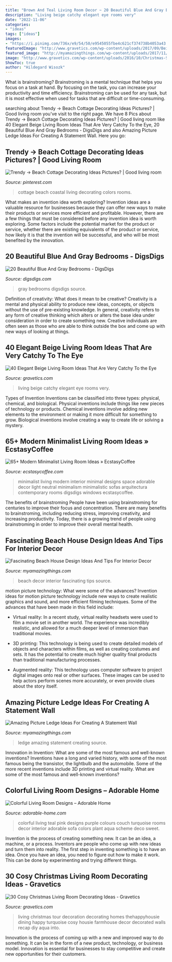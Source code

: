 ```yaml
---
title: "Brown And Teal Living Room Decor ~ 20 Beautiful Blue And Gray Bedrooms"
description: "Living beige catchy elegant eye rooms very"
date: "2022-11-06"
categories:
- "ideas"
tags: ["ideas"]
images:
- "https://i.pinimg.com/736x/e9/54/50/e9545055fbe4c621cf374738b4053a43.jpg"
featuredImage: "http://www.gravetics.com/wp-content/uploads/2017/09/Beige-Living-Room-Ideas.jpg"
featured_image: "http://myamazingthings.com/wp-content/uploads/2017/11/picture-ledge-3-.jpg"
image: "http://www.gravetics.com/wp-content/uploads/2016/10/Christmas-Spirit-into-Your-Living-Room-3.jpg"
ShowToc: true
author: "Hildegard Wisozk"
---
```



What is brainstroming? Brainstroming is a mental technique that helps you focus on a task at hand. By focusing on the task, you can increase your productivity and time efficiency. Brainstroming can be used for any task, but it is most effective when used for tasks that are difficult or time-consuming.

	

		
searching about Trendy -&gt; Beach Cottage Decorating Ideas Pictures? | Good living room you've visit to the right page. We have 8 Pics about Trendy -&gt; Beach Cottage Decorating Ideas Pictures? | Good living room like 40 Elegant Beige Living Room Ideas That Are Very Catchy To the Eye, 20 Beautiful Blue And Gray Bedrooms - DigsDigs and also Amazing Picture Ledge Ideas For Creating A Statement Wall. Here you go:
		
    
## Trendy -&gt; Beach Cottage Decorating Ideas Pictures? | Good Living Room

<img loading=lazy src="https://i.pinimg.com/736x/e9/54/50/e9545055fbe4c621cf374738b4053a43.jpg" onerror="this.onerror=null;this.src='https://tse1.mm.bing.net/th?id=OIP.87ThY_5A5If-cvkSZZRZ7AHaLc&amp;pid=15.1';" alt="Trendy -&gt; Beach Cottage Decorating Ideas Pictures? | Good living room">

_Source: pinterest.com_

>cottage beach coastal living decorating colors rooms. 

	

What makes an invention idea worth exploring?
Invention ideas are a valuable resource for businesses because they can offer new ways to make their products or services more efficient and profitable. However, there are a few things that must be considered before any invention idea is worth exploring. 
Some factors include the potential market for the product or service, whether there are existing equivalents of the product or service, how likely it is that the invention will be successful, and who will be most benefited by the innovation.

    
## 20 Beautiful Blue And Gray Bedrooms - DigsDigs

<img loading=lazy src="http://www.digsdigs.com/photos/beautiful-blue-and-gray-bedrooms-11-554x738.jpg" onerror="this.onerror=null;this.src='https://tse3.mm.bing.net/th?id=OIP.Pq8Eicsk7nQCVjcKKBa5gwHaJ3&amp;pid=15.1';" alt="20 Beautiful Blue And Gray Bedrooms - DigsDigs">

_Source: digsdigs.com_

>gray bedrooms digsdigs source. 

	

Definition of creativity: What does it mean to be creative?
Creativity is a mental and physical ability to produce new ideas, concepts, or objects without the use of pre-existing knowledge. In general, creativity refers to any form of creative thinking which alters or alters the base idea under consideration in order to create something new. Creative individuals are often seen as those who are able to think outside the box and come up with new ways of looking at things.

    
## 40 Elegant Beige Living Room Ideas That Are Very Catchy To The Eye

<img loading=lazy src="http://www.gravetics.com/wp-content/uploads/2017/09/Beige-Living-Room-Ideas.jpg" onerror="this.onerror=null;this.src='https://tse2.mm.bing.net/th?id=OIP.RBkyM1CanG7HszUvOHSfiAHaJq&amp;pid=15.1';" alt="40 Elegant Beige Living Room Ideas That Are Very Catchy To the Eye">

_Source: gravetics.com_

>living beige catchy elegant eye rooms very. 

	

Types of Invention
Inventions can be classified into three types: physical, chemical, and biological. Physical inventions include things like new pieces of technology or products. Chemical inventions involve adding new elements to the environment or making it more difficult for something to grow. Biological inventions involve creating a way to create life or solving a mystery.

    
## 65+ Modern Minimalist Living Room Ideas » EcstasyCoffee

<img loading=lazy src="https://i0.wp.com/www.ecstasycoffee.com/wp-content/uploads/2016/10/Minimalist-Living-Room-Ideas-19.jpg?resize=554%2C940" onerror="this.onerror=null;this.src='https://tse4.mm.bing.net/th?id=OIP.pVsalGlE9DjiMo4W06TSYQHaMk&amp;pid=15.1';" alt="65+ Modern Minimalist Living Room Ideas » EcstasyCoffee">

_Source: ecstasycoffee.com_

>minimalist living modern interior minimal designs space adorable decor light neutral minimalism minimalistic sofas arquitectura contemporary rooms digsdigs windows ecstasycoffee. 

	

The benefits of brainstroming
People have been using brainstroming for centuries to improve their focus and concentration. There are many benefits to brainstroming, including reducing stress, improving creativity, and increasing productivity. Today, there is a growing trend of people using brainstroming in order to improve their overall mental health.

    
## Fascinating Beach House Design Ideas And Tips For Interior Decor

<img loading=lazy src="http://myamazingthings.com/wp-content/uploads/2017/08/beach-style-design-4.jpg" onerror="this.onerror=null;this.src='https://tse2.mm.bing.net/th?id=OIP.MwQsuWTa0sY_sq3dbfkLbwHaLH&amp;pid=15.1';" alt="Fascinating Beach House Design Ideas And Tips For Interior Decor">

_Source: myamazingthings.com_

>beach decor interior fascinating tips source. 

	

motion picture technology: What were some of the advances?
Invention ideas for motion picture technology include new ways to create realistic graphics and sound, and more efficient filming techniques. Some of the advances that have been made in this field include: 
- Virtual reality: In a recent study, virtual reality headsets were used to film a movie set in another world. The experience was incredibly realistic, and allowed for a much deeper level of immersion than traditional movies. 

- 3D printing: This technology is being used to create detailed models of objects and characters within films, as well as creating costumes and sets. It has the potential to create much higher quality final products than traditional manufacturing processes. 

- Augmented reality: This technology uses computer software to project digital images onto real or other surfaces. These images can be used to help actors perform scenes more accurately, or even provide clues about the story itself.

    
## Amazing Picture Ledge Ideas For Creating A Statement Wall

<img loading=lazy src="http://myamazingthings.com/wp-content/uploads/2017/11/picture-ledge-3-.jpg" onerror="this.onerror=null;this.src='https://tse4.mm.bing.net/th?id=OIP.XlUHWtlI0KPWMwaJKUdaiAHaLG&amp;pid=15.1';" alt="Amazing Picture Ledge Ideas For Creating A Statement Wall">

_Source: myamazingthings.com_

>ledge amazing statement creating source. 

	

Innovation in Invention: What are some of the most famous and well-known inventions?
Inventions have a long and varied history, with some of the most famous being the transistor, the lightbulb and the automobile. Some of the more recent inventions include 3D printing and virtual reality. What are some of the most famous and well-known inventions?

    
## Colorful Living Room Designs – Adorable Home

<img loading=lazy src="https://adorable-home.com/wp-content/gallery/colorful-living-room-designs/colorful-living-room-designs-4.jpg" onerror="this.onerror=null;this.src='https://tse1.mm.bing.net/th?id=OIP.iSmGCO393Ek4TsQe1EajCwHaKg&amp;pid=15.1';" alt="Colorful Living Room Designs – Adorable Home">

_Source: adorable-home.com_

>colorful living teal pink designs purple colours couch turquoise rooms decor interior adorable sofa colors plant aqua scheme deco sweet. 

	

Invention is the process of creating something new. It can be an idea, a machine, or a process. Inventors are people who come up with new ideas and turn them into reality. The first step in inventing something is to have an idea. Once you have an idea, you need to figure out how to make it work. This can be done by experimenting and trying different things.

    
## 30 Cosy Christmas Living Room Decorating Ideas - Gravetics

<img loading=lazy src="http://www.gravetics.com/wp-content/uploads/2016/10/Christmas-Spirit-into-Your-Living-Room-3.jpg" onerror="this.onerror=null;this.src='https://tse2.mm.bing.net/th?id=OIP.OV2CYv40svnOgYp2qGCbsQHaIT&amp;pid=15.1';" alt="30 Cosy Christmas Living Room Decorating Ideas - Gravetics">

_Source: gravetics.com_

>living christmas tour decoration decorating homes thehappyhousie dining happy turquoise cosy housie farmhouse decor decorated walls recap diy aqua into. 

	

Innovation is the process of coming up with a new and improved way to do something. It can be in the form of a new product, technology, or business model. Innovation is essential for businesses to stay competitive and create new opportunities for their customers.

